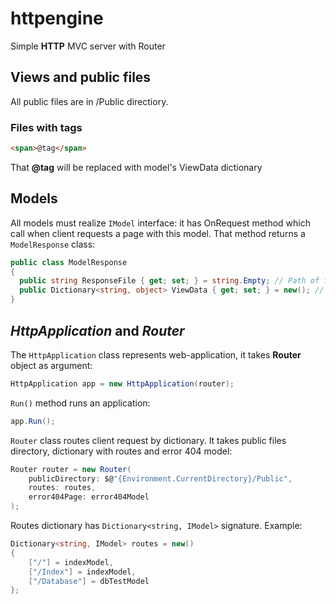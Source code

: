 # httpengine
Simple **HTTP** MVC server with Router

## Views and public files
All public files are in /Public directiory.

### Files with tags
```html
<span>@tag</span>
```
That **@tag** will be replaced with model's ViewData dictionary

## Models
All models must realize `IModel` interface: it has OnRequest method which call when client requests a page with this model.
That method returns a `ModelResponse` class:
```c#
public class ModelResponse
{
  public string ResponseFile { get; set; } = string.Empty; // Path of file to load
  public Dictionary<string, object> ViewData { get; set; } = new(); // Tag replace dictionary
}
```

## *HttpApplication* and *Router*
The `HttpApplication` class represents web-application, it takes **Router** object as argument:
```c#
HttpApplication app = new HttpApplication(router);
```
`Run()` method runs an application:
```c#
app.Run();
```

`Router` class routes client request by dictionary. It takes public files directory, dictionary with routes and error 404 model:
```c#
Router router = new Router(
    publicDirectory: $@"{Environment.CurrentDirectory}/Public",
    routes: routes,
    error404Page: error404Model
);
```

Routes dictionary has `Dictionary<string, IModel>` signature. Example:
```c#
Dictionary<string, IModel> routes = new()
{
    ["/"] = indexModel,
    ["/Index"] = indexModel,
    ["/Database"] = dbTestModel
};
```
